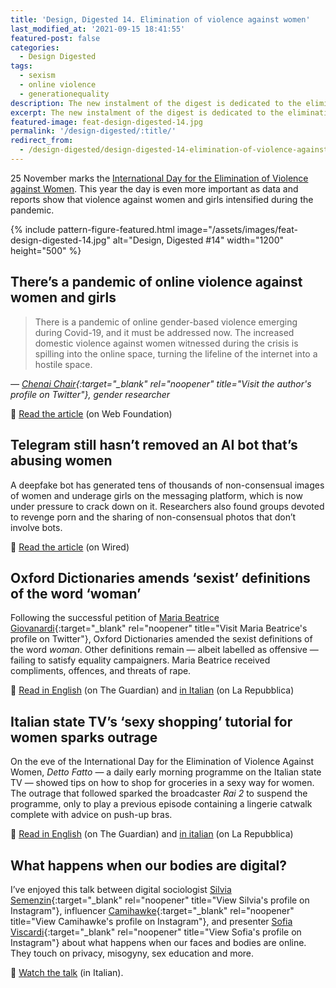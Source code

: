```yaml
---
title: 'Design, Digested 14. Elimination of violence against women'
last_modified_at: '2021-09-15 18:41:55'
featured-post: false
categories:
  - Design Digested
tags:
  - sexism
  - online violence
  - generationequality
description: The new instalment of the digest is dedicated to the elimination of violence against women. Join the conversation and spread the word.
excerpt: The new instalment of the digest is dedicated to the elimination of violence against women. Join the conversation and spread the word.
featured-image: feat-design-digested-14.jpg
permalink: '/design-digested/:title/'
redirect_from:
  - /design-digested/design-digested-14-elimination-of-violence-against-women-edition/
---
```

<p class="lead">25 November marks the <a href="https://www.un.org/en/observances/ending-violence-against-women-day" target="_blank" rel="noopener" title="Go to the UN website">International Day for the Elimination of Violence against Women</a>.
This year the day is even more important as data and reports show that violence against women and girls intensified during the pandemic.</p>

{% include pattern-figure-featured.html image="/assets/images/feat-design-digested-14.jpg" alt="Design, Digested #14" width="1200" height="500" %}

## There’s a pandemic of online violence against women and girls

> There is a pandemic of online gender-based violence emerging during Covid-19, and it must be addressed now. The increased domestic violence against women witnessed during the crisis is spilling into the online space, turning the lifeline of the internet into a hostile space.
>
<cite>— [Chenai Chair](https://twitter.com/chenaichair){:target="_blank" rel="noopener" title="Visit the author's profile on Twitter"}, gender researcher</cite>

<p class="detached">🔗 <a href="https://webfoundation.org/2020/07/theres-a-pandemic-of-online-violence-against-women-and-girls/?mc_cid=2b8cf72753&mc_eid=afe9c57832" target="_blank" rel="noopener">Read the article</a> (on Web Foundation)</p>

## Telegram still hasn’t removed an AI bot that’s abusing women

A deepfake bot has generated tens of thousands of non-consensual images of women and underage girls on the messaging platform, which is now under pressure to crack down on it. Researchers also found groups devoted to revenge porn and the sharing of non-consensual photos that don’t involve bots.

<p class="detached">🔗 <a href="https://www.wired.com/story/telegram-still-hasnt-removed-an-ai-bot-thats-abusing-women/" target="_blank" rel="noopener">Read the article</a> (on Wired)</p>

## Oxford Dictionaries amends ‘sexist’ definitions of the word ‘woman’

Following the successful petition of [Maria Beatrice Giovanardi](https://twitter.com/mbgiovanardi?ref_src=twsrc%5Etfw){:target="_blank" rel="noopener" title="Visit Maria Beatrice's profile on Twitter"}, Oxford Dictionaries amended the sexist definitions of the word _woman_. Other definitions remain — albeit labelled as offensive — failing to satisfy equality campaigners. Maria Beatrice received compliments, offences, and threats of rape.

<p class="detached">🔗 <a href="https://www.theguardian.com/books/2020/nov/07/oxford-university-press-updates-definitions-word-woman" target="_blank" rel="noopener">Read in English</a> (on The Guardian) and <a href="https://d.repubblica.it/life/2020/11/09/news/maria_beatrice_giovanardi_italiana_vince_contro_oxford_dictionary_cambia_definizione_parola_donna-4831769/" target="_blank" rel="noopener">in Italian</a> (on La Repubblica)</p>

## Italian state TV’s ‘sexy shopping’ tutorial for women sparks outrage

On the eve of the International Day for the Elimination of Violence Against Women, _Detto Fatto_ — a daily early morning programme on the Italian state TV — showed tips on how to shop for groceries in a sexy way for women. The outrage that followed sparked the broadcaster _Rai 2_ to suspend the programme, only to play a previous episode containing a lingerie catwalk complete with advice on push-up bras.

<p class="detached">🔗 <a href="https://www.theguardian.com/world/2020/nov/26/italian-tv-show-detto-fatto-faces-inquiry-over-sexy-shopping-tutorial-for-women" target="_blank" rel="noopener">Read in English</a> (on The Guardian) and <a href="https://www.repubblica.it/politica/2020/11/26/news/rai_-275888247/" target="_blank" rel="noopener">in italian</a> (on La Repubblica)</p>

## What happens when our bodies are digital?

I’ve enjoyed this talk between digital sociologist [Silvia Semenzin](https://www.instagram.com/silviasemenzin_/){:target="_blank" rel="noopener" title="View Silvia's profile on Instagram"}, influencer [Camihawke](https://www.instagram.com/camihawke/){:target="_blank" rel="noopener" title="View Camihawke's profile on Instagram"}, and presenter [Sofia Viscardi](https://www.instagram.com/sofiaviscardi/){:target="_blank" rel="noopener" title="View Sofia's profile on Instagram"} about what happens when our faces and bodies are online. They touch on privacy, misogyny, sex education and more.

<p class="detached">🔗 <a href="https://video.repubblica.it/dossier/basement-cafe-3/basement-cafe-camihawke-e-silvia-semenzin-cosa-succede-quando-il-tuo-corpo-e-digitale/370941/371549" target="_blank" rel="noopener">Watch the talk</a> (in Italian).</p>
